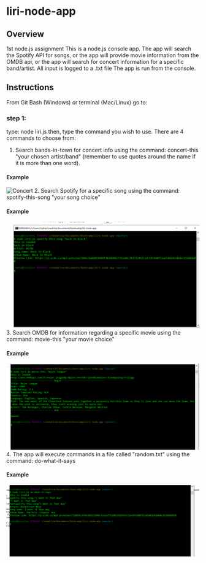 # liri-node-app

## Overview

1st node.js assignment
This is a node.js console app.
The app will search the Spotify API for songs, or
the app will provide movie information from the OMDB api, or
the app will search for concert information for a specific band/artist.
All input is logged to a .txt file
The app is run from the console.

## Instructions

From Git Bash (Windows) or terminal (Mac/Linux) go to:  
### step 1:  
type: node liri.js
then, type the command you wish to use.  There are 4 commands to choose from:
   1.  Search bands-in-town for concert info using the command: concert-this "your chosen artist/band"  (remember to use quotes around the        name if it is more than one word).
   #### Example
   ![Concert](concert.png)
   2.  Search Spotify for a specific song using the command:  spotify-this-song "your song choice"
   #### Example
   ![Song](/assets/song.png)
   3.  Search OMDB for information regarding a specific movie using the command:  movie-this "your movie choice"
   #### Example
   ![Movie](/assets/movie.png)
   4. The app will execute commands in a file called "random.txt" using the command: do-what-it-says 
   #### Example
   ![Random](/assets/whatever.png)
  
   
   
  
